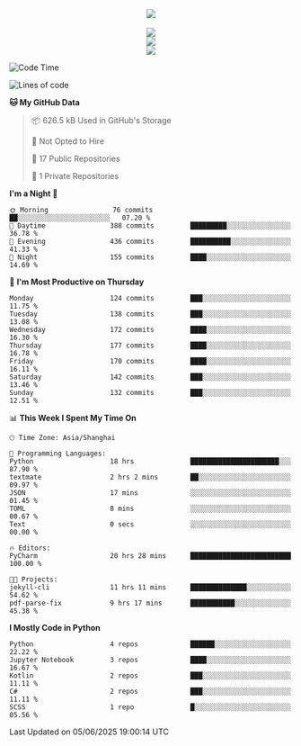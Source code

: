 <div align="center">
  <img src="https://readme-typing-svg.demolab.com?font=Zhi+Mang+Xing&size=40&pause=1000&color=000000&center=true&vCenter=true&lines=Baymax%E5%B0%8F%E6%8C%AF;Hello%20World"/><br/>
  <br/>
  <img src="https://skillicons.dev/icons?i=java,kotlin,python,c,cpp,html,css,javascript" /><br/>
  <img src="https://skillicons.dev/icons?i=spring,vue,pytorch,maven,gradle,mysql,sqlite,linux" /><br/>
  <img src="https://skillicons.dev/icons?i=idea,pycharm,webstorm,androidstudio,vscode,git,vim,md" /><br/>
</div>

<!--START_SECTION:waka-->
![Code Time](http://img.shields.io/badge/Code%20Time-979%20hrs%2014%20mins-blue)

![Lines of code](https://img.shields.io/badge/From%20Hello%20World%20I%27ve%20Written-6.1%20million%20lines%20of%20code-blue)

**🐱 My GitHub Data** 

> 📦 626.5 kB Used in GitHub's Storage 
 > 
> 🚫 Not Opted to Hire
 > 
> 📜 17 Public Repositories 
 > 
> 🔑 1 Private Repositories 
 > 
**I'm a Night 🦉** 

```text
🌞 Morning                76 commits          ██░░░░░░░░░░░░░░░░░░░░░░░   07.20 % 
🌆 Daytime                388 commits         █████████░░░░░░░░░░░░░░░░   36.78 % 
🌃 Evening                436 commits         ██████████░░░░░░░░░░░░░░░   41.33 % 
🌙 Night                  155 commits         ████░░░░░░░░░░░░░░░░░░░░░   14.69 % 
```
📅 **I'm Most Productive on Thursday** 

```text
Monday                   124 commits         ███░░░░░░░░░░░░░░░░░░░░░░   11.75 % 
Tuesday                  138 commits         ███░░░░░░░░░░░░░░░░░░░░░░   13.08 % 
Wednesday                172 commits         ████░░░░░░░░░░░░░░░░░░░░░   16.30 % 
Thursday                 177 commits         ████░░░░░░░░░░░░░░░░░░░░░   16.78 % 
Friday                   170 commits         ████░░░░░░░░░░░░░░░░░░░░░   16.11 % 
Saturday                 142 commits         ███░░░░░░░░░░░░░░░░░░░░░░   13.46 % 
Sunday                   132 commits         ███░░░░░░░░░░░░░░░░░░░░░░   12.51 % 
```


📊 **This Week I Spent My Time On** 

```text
🕑︎ Time Zone: Asia/Shanghai

💬 Programming Languages: 
Python                   18 hrs              ██████████████████████░░░   87.90 % 
textmate                 2 hrs 2 mins        ██░░░░░░░░░░░░░░░░░░░░░░░   09.97 % 
JSON                     17 mins             ░░░░░░░░░░░░░░░░░░░░░░░░░   01.45 % 
TOML                     8 mins              ░░░░░░░░░░░░░░░░░░░░░░░░░   00.67 % 
Text                     0 secs              ░░░░░░░░░░░░░░░░░░░░░░░░░   00.00 % 

🔥 Editors: 
PyCharm                  20 hrs 28 mins      █████████████████████████   100.00 % 

🐱‍💻 Projects: 
jekyll-cli               11 hrs 11 mins      ██████████████░░░░░░░░░░░   54.62 % 
pdf-parse-fix            9 hrs 17 mins       ███████████░░░░░░░░░░░░░░   45.38 % 
```

**I Mostly Code in Python** 

```text
Python                   4 repos             ██████░░░░░░░░░░░░░░░░░░░   22.22 % 
Jupyter Notebook         3 repos             ████░░░░░░░░░░░░░░░░░░░░░   16.67 % 
Kotlin                   2 repos             ███░░░░░░░░░░░░░░░░░░░░░░   11.11 % 
C#                       2 repos             ███░░░░░░░░░░░░░░░░░░░░░░   11.11 % 
SCSS                     1 repo              █░░░░░░░░░░░░░░░░░░░░░░░░   05.56 % 
```




 Last Updated on 05/06/2025 19:00:14 UTC
<!--END_SECTION:waka-->





